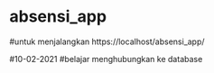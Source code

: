 # absensi_app

#untuk menjalangkan https://localhost/absensi_app/

#10-02-2021
#belajar menghubungkan ke database